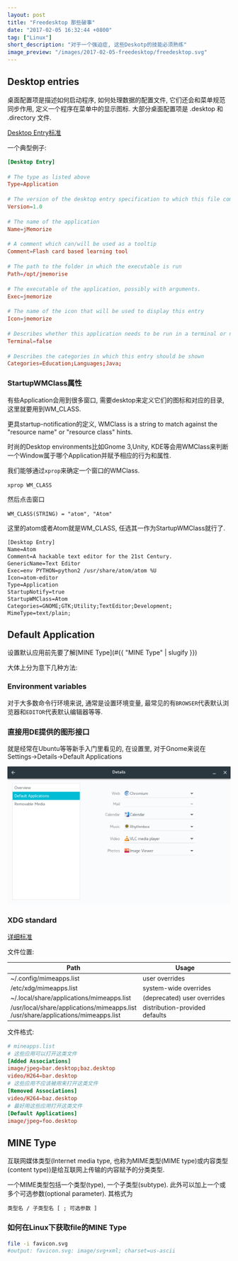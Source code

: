 ```yaml
---
layout: post
title: "Freedesktop 那些破事"
date: "2017-02-05 16:32:44 +0800"
tag: ["Linux"]
short_description: "对于一个强迫症, 这些Deskotp的技能必须熟练"
image_preview: "/images/2017-02-05-freedesktop/freedesktop.svg"
---
```


## Desktop entries

桌面配置项是描述如何启动程序, 如何处理数据的配置文件, 它们还会和菜单规范同步作用, 定义一个程序在菜单中的显示图标. 大部分桌面配置项是 .desktop 和 .directory 文件.

[Desktop Entry标准](https://specifications.freedesktop.org/desktop-entry-spec/desktop-entry-spec-latest.html)

一个典型例子:

``` conf
[Desktop Entry]

# The type as listed above
Type=Application

# The version of the desktop entry specification to which this file complies
Version=1.0

# The name of the application
Name=jMemorize

# A comment which can/will be used as a tooltip
Comment=Flash card based learning tool

# The path to the folder in which the executable is run
Path=/opt/jmemorise

# The executable of the application, possibly with arguments.
Exec=jmemorize

# The name of the icon that will be used to display this entry
Icon=jmemorize

# Describes whether this application needs to be run in a terminal or not
Terminal=false

# Describes the categories in which this entry should be shown
Categories=Education;Languages;Java;
```

### StartupWMClass属性

有些Application会用到很多窗口, 需要desktop来定义它们的图标和对应的目录, 这里就要用到WM_CLASS.

更具startup-notification的定义, WMClass is a string to match against the "resource name" or "resource class" hints.

时尚的Desktop environments比如Gnome 3,Unity, KDE等会用WMClass来判断一个Window属于哪个Application并赋予相应的行为和属性.

我们能够通过`xprop`来确定一个窗口的WMClass.

`xprop WM_CLASS`

然后点击窗口

`WM_CLASS(STRING) = "atom", "Atom"`

这里的atom或者Atom就是WM_CLASS, 任选其一作为StartupWMClass就行了.

``` confG
[Desktop Entry]
Name=Atom
Comment=A hackable text editor for the 21st Century.
GenericName=Text Editor
Exec=env PYTHON=python2 /usr/share/atom/atom %U
Icon=atom-editor
Type=Application
StartupNotify=true
StartupWMClass=Atom
Categories=GNOME;GTK;Utility;TextEditor;Development;
MimeType=text/plain;
```

## Default Application

设置默认应用前先要了解[MINE Type](#{{ "MINE Type" | slugify }})

大体上分为意下几种方法:

### Environment variables

对于大多数命令行环境来说, 通常是设置环境变量, 最常见的有`BROWSER`代表默认浏览器和`EDITOR`代表默认编辑器等等.

### 直接用DE提供的图形接口

就是经常在Ubuntu等等新手入门里看见的, 在设置里, 对于Gnome来说在Settings->Details->Default Applications

![](/images/2017-02-05-freedesktop/gnome-settings.png)

### XDG standard

[详细标准](https://specifications.freedesktop.org/mime-apps-spec/mime-apps-spec-1.0.html)

文件位置:

| Path | Usage |
| --- | --- |
| ~/.config/mimeapps.list | user overrides|
| /etc/xdg/mimeapps.list | system-wide overrides|
| ~/.local/share/applications/mimeapps.list | (deprecated) user overrides|
| /usr/local/share/applications/mimeapps.list <br /> /usr/share/applications/mimeapps.list | distribution-provided defaults|

文件格式:

``` conf
# mineapps.list
# 这些应用可以打开这类文件
[Added Associations]
image/jpeg=bar.desktop;baz.desktop
video/H264=bar.desktop
# 这些应用不应该被用来打开这类文件
[Removed Associations]
video/H264=baz.desktop
# 最好用这些应用打开这类文件
[Default Applications]
image/jpeg=foo.desktop
```

## MINE Type

互联网媒体类型(Internet media type, 也称为MIME类型(MIME type)或内容类型(content type))是给互联网上传输的内容赋予的分类类型.

一个MIME类型包括一个类型(type), 一个子类型(subtype). 此外可以加上一个或多个可选参数(optional parameter). 其格式为

```
类型名 / 子类型名 [ ; 可选参数 ]
```

### 如何在Linux下获取file的MINE Type

``` sh
file -i favicon.svg
#output: favicon.svg: image/svg+xml; charset=us-ascii
```
